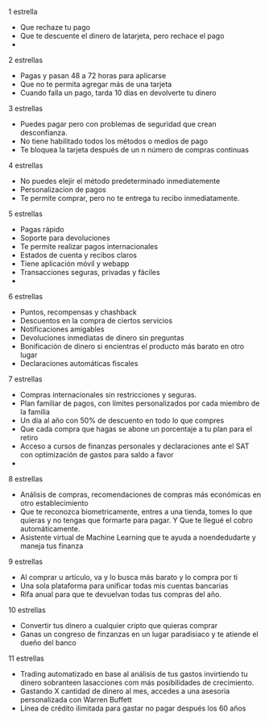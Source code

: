 
1 estrella

- Que rechaze tu pago 
- Que te descuente el dinero de latarjeta, pero rechace el pago
- 

2 estrellas

- Pagas y pasan 48 a 72 horas para aplicarse
- Que no te permita agregar más de una tarjeta
- Cuando falla un pago, tarda 10 días en devolverte tu dinero

3 estrellas

- Puedes pagar pero con problemas de seguridad que crean desconfianza.
- No tiene habilitado todos los métodos o medios de pago
- Te bloquea la tarjeta después de un n número de compras continuas

4 estrellas

- No puedes elejir el método predeterminado inmediatemente
- Personalizacion de pagos
- Te permite comprar, pero no te entrega tu recibo inmediatamente.

5 estrellas

- Pagas rápido
- Soporte para devoluciones
- Te permite realizar pagos internacionales
- Estados de cuenta y recibos claros
- Tiene aplicación móvil y webapp
- Transacciones seguras, privadas y fáciles
- 

6 estrellas

- Puntos, recompensas y chashback
- Descuentos en la compra de ciertos servicios
- Notificaciones amigables
- Devoluciones inmediatas de dinero sin preguntas
- Bonificación de dinero si encientras el producto más barato en otro lugar
- Declaraciones automáticas fiscales

7 estrellas

- Compras internacionales sin restricciones y seguras.
- Plan familiar de pagos, con límites personalizados por cada miembro de la familia
- Un día al año con 50% de descuento en todo lo que compres
- Que cada compra que hagas se abone un porcentaje a tu plan para el retiro
- Acceso a cursos de finanzas personales y declaraciones ante el SAT con optimización de gastos para saldo a favor
- 

8 estrellas

- Análisis de compras, recomendaciones de compras más económicas en otro establecimiento
- Que te reconozca biometricamente, entres a una tienda, tomes lo que quieras y no tengas que formarte para pagar. Y Que te llegué el cobro automáticamente.
- Asistente virtual de Machine Learning que te ayuda a noendedudarte y maneja tus finanza

9 estrellas

- Al comprar u artículo, va y lo busca más barato y lo compra por ti
- Una sola plataforma para unificar todas mis cuentas bancarias
- Rifa anual para que te devuelvan todas tus compras del año.

10 estrellas

- Convertir tus dinero a cualquier cripto que quieras comprar
- Ganas un congreso de finzanzas en un lugar paradisiaco y te atiende el dueño del banco

11 estrellas

- Trading automatizado en base al análisis de tus gastos invirtiendo tu dinero sobranteen lasacciones com más posibilidades de crecimiento.
- Gastando X cantidad de dinero al mes, accedes a una asesoria personalizada con Warren Buffett 
- Línea de crédito ilimitada para gastar no pagar después los 60 años